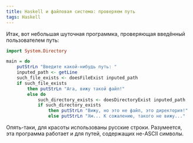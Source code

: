 ```yaml
---
title: Haskell и файловая система: проверяем путь
tags: Haskell
---
```


Итак, вот небольшая шуточная программка, проверяющая введённый пользователем путь:

```haskell 
import System.Directory

main = do
    putStrLn "Введите какой-нибудь путь: "
    inputed_path <- getLine
    such_file_exists <- doesFileExist inputed_path
    if such_file_exists 
        then putStrLn "Ага, вижу такой файл!"
        else do 
            such_directory_exists <- doesDirectoryExist inputed_path
            if such_directory_exists
                then putStrLn "Вижу, но это не файл, это директория!"
                else putStrLn "Хм... К сожалению, такого не вижу..."
```

Опять-таки, для красоты использованы русские строки. Разумеется, эта программа работает и для путей, содержащих не-ASCII символы.

